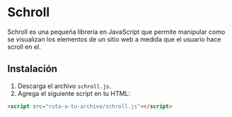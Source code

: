 # Schroll

Schroll es una pequeña librería en JavaScript que permite manipular como se visualizan los elementos de un sitio web a medida que el usuario hace scroll en el.

## Instalación

1. Descarga el archivo `schroll.js`.
2. Agrega el siguiente script en tu HTML:

```html
<script src="ruta-a-tu-archivo/schroll.js"></script>
